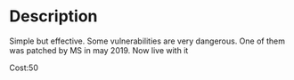 # Description

Simple but effective. Some vulnerabilities are very dangerous. One of them was patched by MS in may 2019. Now live with it

Cost:50
